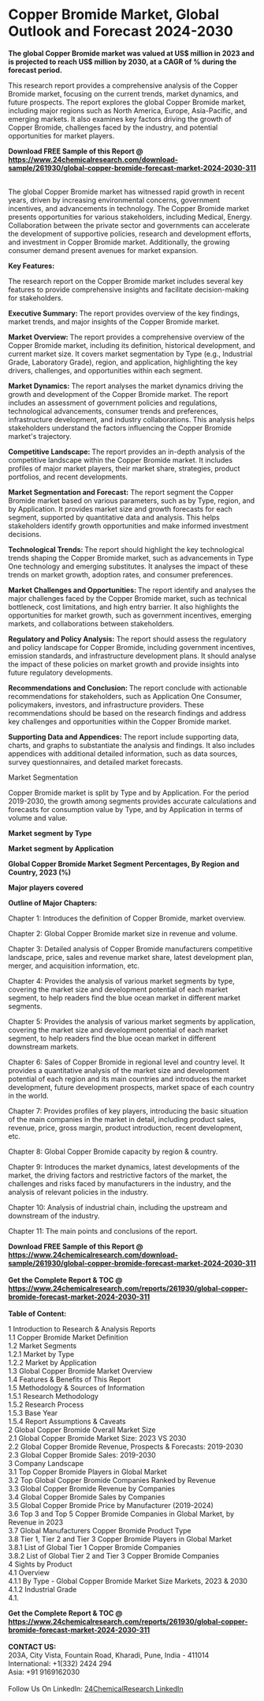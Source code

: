 <h1>Copper Bromide Market, Global Outlook and Forecast 2024-2030</h1><p><strong>The global Copper Bromide market was valued at US$ million in 2023 and is projected to reach US$ million by 2030, at a CAGR of % during the forecast period.</strong></p><p>
</p><p>This research report provides a comprehensive analysis of the Copper Bromide market, focusing on the current trends, market dynamics, and future prospects. The report explores the global Copper Bromide market, including major regions such as North America, Europe, Asia-Pacific, and emerging markets. It also examines key factors driving the growth of Copper Bromide, challenges faced by the industry, and potential opportunities for market players.</p><div><b>Download FREE Sample of this Report @ 
            <a href="https://www.24chemicalresearch.com/download-sample/261930/global-copper-bromide-forecast-market-2024-2030-311">
            https://www.24chemicalresearch.com/download-sample/261930/global-copper-bromide-forecast-market-2024-2030-311</a></b></div><br><p>
The global Copper Bromide market has witnessed rapid growth in recent years, driven by increasing environmental concerns, government incentives, and advancements in technology. The Copper Bromide market presents opportunities for various stakeholders, including Medical, Energy. Collaboration between the private sector and governments can accelerate the development of supportive policies, research and development efforts, and investment in Copper Bromide market. Additionally, the growing consumer demand present avenues for market expansion.</p><p>
<strong>Key Features:</strong></p><p>
The research report on the Copper Bromide market includes several key features to provide comprehensive insights and facilitate decision-making for stakeholders.</p><p>
<strong>Executive Summary: </strong>The report provides overview of the key findings, market trends, and major insights of the Copper Bromide market.</p><p>
<strong>Market Overview: </strong>The report provides a comprehensive overview of the Copper Bromide market, including its definition, historical development, and current market size. It covers market segmentation by Type (e.g., Industrial Grade, Laboratory Grade), region, and application, highlighting the key drivers, challenges, and opportunities within each segment.</p><p>
<strong>Market Dynamics:</strong> The report analyses the market dynamics driving the growth and development of the Copper Bromide market. The report includes an assessment of government policies and regulations, technological advancements, consumer trends and preferences, infrastructure development, and industry collaborations. This analysis helps stakeholders understand the factors influencing the Copper Bromide market's trajectory.</p><p>
<strong>Competitive Landscape: </strong>The report provides an in-depth analysis of the competitive landscape within the Copper Bromide market. It includes profiles of major market players, their market share, strategies, product portfolios, and recent developments.</p><p>
<strong>Market Segmentation and Forecast:</strong> The report segment the Copper Bromide market based on various parameters, such as by Type, region, and by Application. It provides market size and growth forecasts for each segment, supported by quantitative data and analysis. This helps stakeholders identify growth opportunities and make informed investment decisions.</p><p>
<strong>Technological Trends: </strong>The report should highlight the key technological trends shaping the Copper Bromide market, such as advancements in Type One technology and emerging substitutes. It analyses the impact of these trends on market growth, adoption rates, and consumer preferences.</p><p>
<strong>Market Challenges and Opportunities: </strong>The report identify and analyses the major challenges faced by the Copper Bromide market, such as technical bottleneck, cost limitations, and high entry barrier. It also highlights the opportunities for market growth, such as government incentives, emerging markets, and collaborations between stakeholders.</p><p>
<strong>Regulatory and Policy Analysis:</strong> The report should assess the regulatory and policy landscape for Copper Bromide, including government incentives, emission standards, and infrastructure development plans. It should analyse the impact of these policies on market growth and provide insights into future regulatory developments.</p><p>
<strong>Recommendations and Conclusion: </strong>The report conclude with actionable recommendations for stakeholders, such as Application One Consumer, policymakers, investors, and infrastructure providers. These recommendations should be based on the research findings and address key challenges and opportunities within the Copper Bromide market.</p><p>
<strong>Supporting Data and Appendices: </strong>The report include supporting data, charts, and graphs to substantiate the analysis and findings. It also includes appendices with additional detailed information, such as data sources, survey questionnaires, and detailed market forecasts.</p><p>
Market Segmentation</p><p>
Copper Bromide market is split by Type and by Application. For the period 2019-2030, the growth among segments provides accurate calculations and forecasts for consumption value by Type, and by Application in terms of volume and value.</p><p>
<strong>Market segment by Type</strong></p><p>
</p><p>
</p><p><strong>Market segment by Application</strong></p><p>
</p><p>
</p><p><strong>Global Copper Bromide Market Segment Percentages, By Region and Country, 2023 (%)</strong></p><p>
</p><p>
</p><p><strong>Major players covered</strong></p><p>
</p><p>
</p><p><strong>Outline of Major Chapters:</strong></p><p>
Chapter 1: Introduces the definition of Copper Bromide, market overview.</p><p>
Chapter 2: Global Copper Bromide market size in revenue and volume.</p><p>
Chapter 3: Detailed analysis of Copper Bromide manufacturers competitive landscape, price, sales and revenue market share, latest development plan, merger, and acquisition information, etc.</p><p>
Chapter 4: Provides the analysis of various market segments by type, covering the market size and development potential of each market segment, to help readers find the blue ocean market in different market segments.</p><p>
Chapter 5: Provides the analysis of various market segments by application, covering the market size and development potential of each market segment, to help readers find the blue ocean market in different downstream markets.</p><p>
Chapter 6: Sales of Copper Bromide in regional level and country level. It provides a quantitative analysis of the market size and development potential of each region and its main countries and introduces the market development, future development prospects, market space of each country in the world.</p><p>
Chapter 7: Provides profiles of key players, introducing the basic situation of the main companies in the market in detail, including product sales, revenue, price, gross margin, product introduction, recent development, etc.</p><p>
Chapter 8: Global Copper Bromide capacity by region &amp; country.</p><p>
Chapter 9: Introduces the market dynamics, latest developments of the market, the driving factors and restrictive factors of the market, the challenges and risks faced by manufacturers in the industry, and the analysis of relevant policies in the industry.</p><p>
Chapter 10: Analysis of industrial chain, including the upstream and downstream of the industry.</p><p>
Chapter 11: The main points and conclusions of the report.</p><div><b>Download FREE Sample of this Report @ 
            <a href="https://www.24chemicalresearch.com/download-sample/261930/global-copper-bromide-forecast-market-2024-2030-311">
            https://www.24chemicalresearch.com/download-sample/261930/global-copper-bromide-forecast-market-2024-2030-311</a></b></div><br><div><b>Get the Complete Report & TOC @ 
            <a href="https://www.24chemicalresearch.com/reports/261930/global-copper-bromide-forecast-market-2024-2030-311">
            https://www.24chemicalresearch.com/reports/261930/global-copper-bromide-forecast-market-2024-2030-311</a></b></div><br>
            <b>Table of Content:</b><p>1 Introduction to Research & Analysis Reports<br />
    1.1 Copper Bromide Market Definition<br />
    1.2 Market Segments<br />
        1.2.1 Market by Type<br />
        1.2.2 Market by Application<br />
    1.3 Global Copper Bromide Market Overview<br />
    1.4 Features & Benefits of This Report<br />
    1.5 Methodology & Sources of Information<br />
        1.5.1 Research Methodology<br />
        1.5.2 Research Process<br />
        1.5.3 Base Year<br />
        1.5.4 Report Assumptions & Caveats<br />
2 Global Copper Bromide Overall Market Size<br />
    2.1 Global Copper Bromide Market Size: 2023 VS 2030<br />
    2.2 Global Copper Bromide Revenue, Prospects & Forecasts: 2019-2030<br />
    2.3 Global Copper Bromide Sales: 2019-2030<br />
3 Company Landscape<br />
    3.1 Top Copper Bromide Players in Global Market<br />
    3.2 Top Global Copper Bromide Companies Ranked by Revenue<br />
    3.3 Global Copper Bromide Revenue by Companies<br />
    3.4 Global Copper Bromide Sales by Companies<br />
    3.5 Global Copper Bromide Price by Manufacturer (2019-2024)<br />
    3.6 Top 3 and Top 5 Copper Bromide Companies in Global Market, by Revenue in 2023<br />
    3.7 Global Manufacturers Copper Bromide Product Type<br />
    3.8 Tier 1, Tier 2 and Tier 3 Copper Bromide Players in Global Market<br />
        3.8.1 List of Global Tier 1 Copper Bromide Companies<br />
        3.8.2 List of Global Tier 2 and Tier 3 Copper Bromide Companies<br />
4 Sights by Product<br />
    4.1 Overview<br />
        4.1.1 By Type - Global Copper Bromide Market Size Markets, 2023 & 2030<br />
        4.1.2 Industrial Grade<br />
        4.1.</p><div><b>Get the Complete Report & TOC @ 
            <a href="https://www.24chemicalresearch.com/reports/261930/global-copper-bromide-forecast-market-2024-2030-311">
            https://www.24chemicalresearch.com/reports/261930/global-copper-bromide-forecast-market-2024-2030-311</a></b></div><br><b>CONTACT US:</b><br>
            203A, City Vista, Fountain Road, Kharadi, Pune, India - 411014<br>
            International: +1(332) 2424 294<br>
            Asia: +91 9169162030 <br><br>
            Follow Us On LinkedIn: <a href="https://www.linkedin.com/company/24chemicalresearch/">24ChemicalResearch LinkedIn</a>